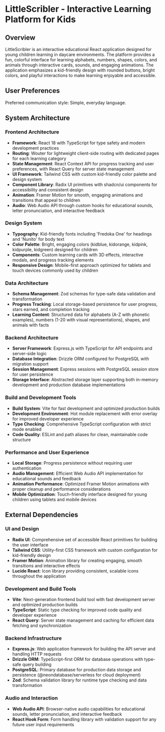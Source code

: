# LittleScribler - Interactive Learning Platform for Kids

## Overview

LittleScribler is an interactive educational React application designed for young children learning in daycare environments. The platform provides a fun, colorful interface for learning alphabets, numbers, shapes, colors, and animals through interactive cards, sounds, and engaging animations. The application emphasizes a kid-friendly design with rounded buttons, bright colors, and playful interactions to make learning enjoyable and accessible.

## User Preferences

Preferred communication style: Simple, everyday language.

## System Architecture

### Frontend Architecture
- **Framework**: React 18 with TypeScript for type safety and modern development practices
- **Routing**: Wouter for lightweight client-side routing with dedicated pages for each learning category
- **State Management**: React Context API for progress tracking and user preferences, with React Query for server state management
- **UI Framework**: Tailwind CSS with custom kid-friendly color palette and design system
- **Component Library**: Radix UI primitives with shadcn/ui components for accessibility and consistent design
- **Animation**: Framer Motion for smooth, engaging animations and transitions that appeal to children
- **Audio**: Web Audio API through custom hooks for educational sounds, letter pronunciation, and interactive feedback

### Design System
- **Typography**: Kid-friendly fonts including 'Fredoka One' for headings and 'Nunito' for body text
- **Color Palette**: Bright, engaging colors (kidblue, kidorange, kidpink, kidpurple, kidgreen) designed for children
- **Components**: Custom learning cards with 3D effects, interactive modals, and progress tracking elements
- **Responsive Design**: Mobile-first approach optimized for tablets and touch devices commonly used by children

### Data Architecture
- **Schema Management**: Zod schemas for type-safe data validation and transformation
- **Progress Tracking**: Local storage-based persistence for user progress, stars earned, and completion tracking
- **Learning Content**: Structured data for alphabets (A-Z with phonetic examples), numbers (1-20 with visual representations), shapes, and animals with facts

### Backend Architecture
- **Server Framework**: Express.js with TypeScript for API endpoints and server-side logic
- **Database Integration**: Drizzle ORM configured for PostgreSQL with migration support
- **Session Management**: Express sessions with PostgreSQL session store for user persistence
- **Storage Interface**: Abstracted storage layer supporting both in-memory development and production database implementations

### Build and Development Tools
- **Build System**: Vite for fast development and optimized production builds
- **Development Environment**: Hot module replacement with error overlay for improved developer experience
- **Type Checking**: Comprehensive TypeScript configuration with strict mode enabled
- **Code Quality**: ESLint and path aliases for clean, maintainable code structure

### Performance and User Experience
- **Local Storage**: Progress persistence without requiring user authentication
- **Audio Management**: Efficient Web Audio API implementation for educational sounds and feedback
- **Animation Performance**: Optimized Framer Motion animations with proper cleanup and performance considerations
- **Mobile Optimization**: Touch-friendly interface designed for young children using tablets and mobile devices

## External Dependencies

### UI and Design
- **Radix UI**: Comprehensive set of accessible React primitives for building the user interface
- **Tailwind CSS**: Utility-first CSS framework with custom configuration for kid-friendly design
- **Framer Motion**: Animation library for creating engaging, smooth transitions and interactive effects
- **Lucide React**: Icon library providing consistent, scalable icons throughout the application

### Development and Build Tools
- **Vite**: Next-generation frontend build tool with fast development server and optimized production builds
- **TypeScript**: Static type checking for improved code quality and developer experience
- **React Query**: Server state management and caching for efficient data fetching and synchronization

### Backend Infrastructure
- **Express.js**: Web application framework for building the API server and handling HTTP requests
- **Drizzle ORM**: TypeScript-first ORM for database operations with type-safe query building
- **PostgreSQL**: Primary database for production data storage and persistence (@neondatabase/serverless for cloud deployment)
- **Zod**: Schema validation library for runtime type checking and data transformation

### Audio and Interaction
- **Web Audio API**: Browser-native audio capabilities for educational sounds, letter pronunciation, and interactive feedback
- **React Hook Form**: Form handling library with validation support for any future user input requirements